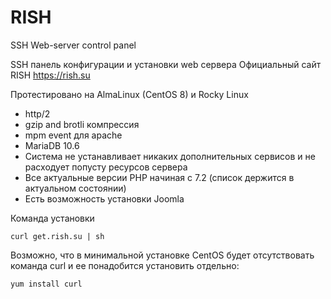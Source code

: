 # RISH

SSH Web-server control panel

SSH панель конфигурации и установки web сервера 
Официальный сайт RISH https://rish.su

Протестировано на AlmaLinux (CentOS 8) и Rocky Linux

* http/2
* gzip and brotli компрессия
* mpm event для apache
* MariaDB 10.6
* Система не устанавливает никаких дополнительных сервисов и не расходует попусту ресурсов сервера
* Все актуальные версии PHP начиная с 7.2 (список держится в актуальном состоянии)
* Есть возможность установки Joomla

Команда установки

    curl get.rish.su | sh

Возможно, что в минимальной установке CentOS будет отсутствовать команда curl и ее понадобится установить отдельно:

    yum install curl

